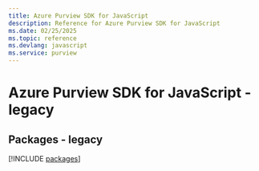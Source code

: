 ```yaml
---
title: Azure Purview SDK for JavaScript
description: Reference for Azure Purview SDK for JavaScript
ms.date: 02/25/2025
ms.topic: reference
ms.devlang: javascript
ms.service: purview
---
```

# Azure Purview SDK for JavaScript - legacy
## Packages - legacy
[!INCLUDE [packages](purview-index.md)]